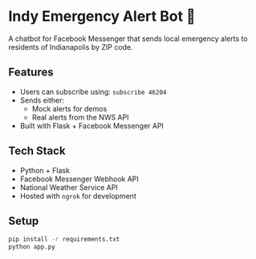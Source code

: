 # Indy Emergency Alert Bot 🚨

A chatbot for Facebook Messenger that sends local emergency alerts to residents of Indianapolis by ZIP code.

## Features

- Users can subscribe using: `subscribe 46204`
- Sends either:
  - Mock alerts for demos
  - Real alerts from the NWS API
- Built with Flask + Facebook Messenger API

## Tech Stack

- Python + Flask
- Facebook Messenger Webhook API
- National Weather Service API
- Hosted with `ngrok` for development

## Setup

```bash
pip install -r requirements.txt
python app.py
``` 